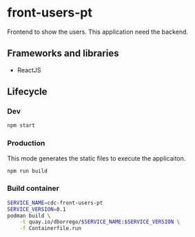 # front-users-pt

Frontend to show the users. This application need the backend.

## Frameworks and libraries
* ReactJS

## Lifecycle

### Dev

```bash
npm start
```

### Production

This mode generates the static files to execute the applicaiton.

```bash
npm run build
```

### Build container

```bash
SERVICE_NAME=cdc-front-users-pt
SERVICE_VERSION=0.1
podman build \
    -t quay.io/dborrego/$SERVICE_NAME:$SERVICE_VERSION \
    -f Containerfile.run
```

